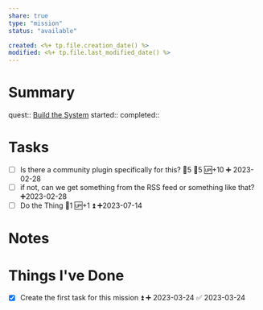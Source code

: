 ```yaml
---
share: true
type: "mission"
status: "available"

created: <%+ tp.file.creation_date() %> 
modified: <%+ tp.file.last_modified_date() %>
---
```

 
# Summary
quest:: [Build the System](./Build%20the%20System.md)
started:: 
completed::
# Tasks
- [ ] Is there a community plugin specifically for this? 🍅5 🥄5 🆙+10 ➕ 2023-02-28
- [ ] if not, can we get something from the RSS feed or something like that? ➕2023-02-28
- [ ] Do the Thing 🥄1 🆙+1 ⏫ ➕2023-07-14
# Notes


# Things I've Done
- [x] Create the first task for this mission ⏫ ➕ 2023-03-24 ✅ 2023-03-24